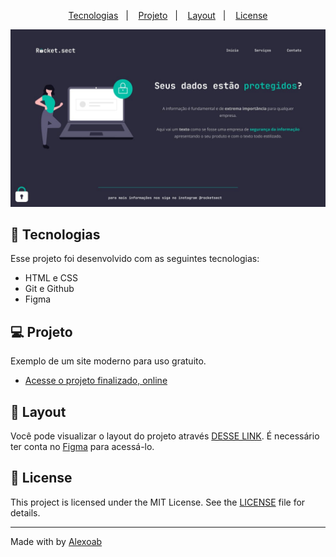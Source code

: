 <p align="center">
  <a href="#-tecnologias">Tecnologias</a>&nbsp;&nbsp;&nbsp;|&nbsp;&nbsp;&nbsp;
  <a href="#-projeto">Projeto</a>&nbsp;&nbsp;&nbsp;|&nbsp;&nbsp;&nbsp;
  <a href="#-layout">Layout</a>&nbsp;&nbsp;&nbsp;|&nbsp;&nbsp;&nbsp;
  <a href="#memo-licença">License</a>
</p>

<p align="center">
  <img alt="preview-moveis-custmoizados" src=".github/preview.jpg">
</p>

## 🚀 Tecnologias

Esse projeto foi desenvolvido com as seguintes tecnologias:

- HTML e CSS
- Git e Github
- Figma

## 💻 Projeto

Exemplo de um site moderno para uso gratuito.

- [Acesse o projeto finalizado, online](https://alexoab.github.io/stage-02-challege/)

## 🔖 Layout

Você pode visualizar o layout do projeto através [DESSE LINK](https://www.figma.com/file/FAicn1yjwDxyndAZjn9Y7W/Explorer-(Copy)?type=design&node-id=16-106&mode=design&t=FAbCLlyWYS35WVs4-0). É necessário ter conta no [Figma](https://figma.com) para acessá-lo.

## 📝 License

This project is licensed under the MIT License. See the [LICENSE](LICENSE) file for details.

---

Made with  by [Alexoab](https://github.com/alexoab)
